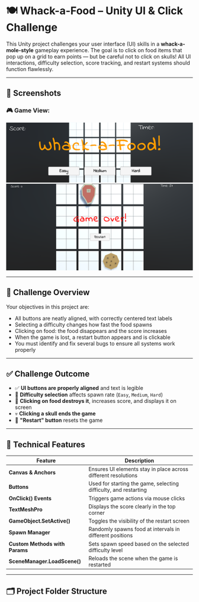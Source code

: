# 🍽️ Whack-a-Food – Unity UI & Click Challenge

This Unity project challenges your user interface (UI) skills in a **whack-a-mole-style** gameplay experience. The goal is to click on food items that pop up on a grid to earn points — but be careful not to click on skulls! All UI interactions, difficulty selection, score tracking, and restart systems should function flawlessly.

---

## 📸 Screenshots

### 🎮 Game View:
<img src="1.png" alt="Game View" width="700"/>

<img src="2.png" alt="Scene View" width="700"/>

---

## 🎯 Challenge Overview

Your objectives in this project are:

- All buttons are neatly aligned, with correctly centered text labels
- Selecting a difficulty changes how fast the food spawns
- Clicking on food: the food disappears and the score increases
- When the game is lost, a restart button appears and is clickable
- You must identify and fix several bugs to ensure all systems work properly

---

## ✅ Challenge Outcome

- ✅ **UI buttons are properly aligned** and text is legible
- 🧠 **Difficulty selection** affects spawn rate (`Easy`, `Medium`, `Hard`)
- 🍕 **Clicking on food destroys it**, increases score, and displays it on screen
- 💀 **Clicking a skull ends the game**
- 🔁 **"Restart" button** resets the game

---

## 🧩 Technical Features

| Feature                     | Description                                                                 |
|-----------------------------|-----------------------------------------------------------------------------|
| **Canvas & Anchors**        | Ensures UI elements stay in place across different resolutions              |
| **Buttons**                 | Used for starting the game, selecting difficulty, and restarting            |
| **OnClick() Events**        | Triggers game actions via mouse clicks                                     |
| **TextMeshPro**             | Displays the score clearly in the top corner                               |
| **GameObject.SetActive()**  | Toggles the visibility of the restart screen                               |
| **Spawn Manager**           | Randomly spawns food at intervals in different positions                    |
| **Custom Methods with Params** | Sets spawn speed based on the selected difficulty level                |
| **SceneManager.LoadScene()**| Reloads the scene when the game is restarted                               |

---

## 🗂️ Project Folder Structure
